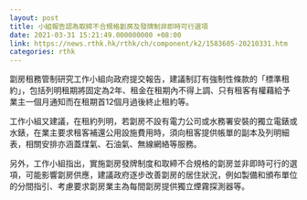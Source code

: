 ```yaml
---
layout: post
title: 小組報告認為取締不合規格劏房及發牌制非即時可行選項
date: 2021-03-31 15:21:49.000000000 +08:00
link: https://news.rthk.hk/rthk/ch/component/k2/1583605-20210331.htm
categories: rthk
---
```


劏房租務管制研究工作小組向政府提交報告，建議制訂有強制性條款的「標準租約」，包括列明租期將固定為2年、租金在租期內不得上調、只有租客有權藉給予業主一個月通知而在租期首12個月過後終止租約等。

工作小組又建議，在租約列明，若劏房不設有電力公司或水務署安裝的獨立電錶或水錶，在業主要求租客補還公用設施費用時，須向租客提供帳單的副本及列明細表，相關安排亦涵蓋煤氣、石油氣、無線網絡等服務。

另外，工作小組指出，實施劏房發牌制度和取締不合規格的劏房並非即時可行的選項，可能影響劏房供應，建議政府逐步改善劏房的居住狀況，例如製備和頒布單位的分間指引、考慮要求劏房業主為每間劏房提供獨立煙霧探測器等。
